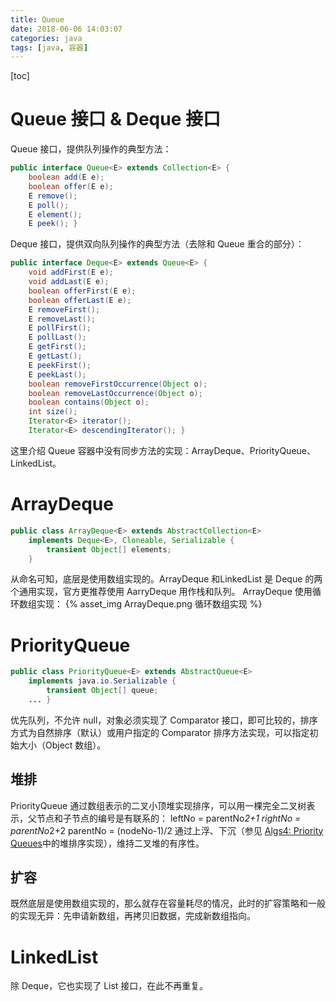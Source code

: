 ```yaml
---
title: Queue
date: 2018-06-06 14:03:07
categories: java
tags: [java, 容器]
---
```

[toc]
# Queue 接口 & Deque 接口
Queue 接口，提供队列操作的典型方法：
```java
public interface Queue<E> extends Collection<E> {
    boolean add(E e);
    boolean offer(E e);
    E remove();
    E poll();
    E element();
    E peek(); }
```

Deque 接口，提供双向队列操作的典型方法（去除和 Queue 重合的部分）：
```java
public interface Deque<E> extends Queue<E> {
    void addFirst(E e);
    void addLast(E e);
    boolean offerFirst(E e);
    boolean offerLast(E e);
    E removeFirst();
    E removeLast();
    E pollFirst();
    E pollLast();
    E getFirst();
    E getLast();
    E peekFirst();
    E peekLast();
    boolean removeFirstOccurrence(Object o);
    boolean removeLastOccurrence(Object o);
    boolean contains(Object o);
    int size();
    Iterator<E> iterator();
    Iterator<E> descendingIterator(); }
```

这里介绍 Queue 容器中没有同步方法的实现：ArrayDeque、PriorityQueue、LinkedList。

# ArrayDeque
```java
public class ArrayDeque<E> extends AbstractCollection<E>
    implements Deque<E>, Cloneable, Serializable {
        transient Object[] elements;
    }
```
从命名可知，底层是使用数组实现的。ArrayDeque 和LinkedList 是 Deque 的两个通用实现，官方更推荐使用 AarryDeque 用作栈和队列。
ArrayDeque 使用循环数组实现：
{% asset_img ArrayDeque.png 循环数组实现 %}


# PriorityQueue
```java
public class PriorityQueue<E> extends AbstractQueue<E>
    implements java.io.Serializable {
        transient Object[] queue; 
    ... }
```
优先队列，不允许 null，对象必须实现了 Comparator 接口，即可比较的，排序方式为自然排序（默认）或用户指定的 Comparator 排序方法实现，可以指定初始大小（Object 数组）。

## 堆排
PriorityQueue 通过数组表示的二叉小顶堆实现排序，可以用一棵完全二叉树表示，父节点和子节点的编号是有联系的：
leftNo = parentNo*2+1
rightNo = parentNo*2+2
parentNo = (nodeNo-1)/2
通过上浮、下沉（参见 [Algs4: Priority Queues](https://algs4.cs.princeton.edu/24pq)中的堆排序实现），维持二叉堆的有序性。

## 扩容
既然底层是使用数组实现的，那么就存在容量耗尽的情况，此时的扩容策略和一般的实现无异：先申请新数组，再拷贝旧数据，完成新数组指向。

# LinkedList
除 Deque，它也实现了 List 接口，在此不再重复。